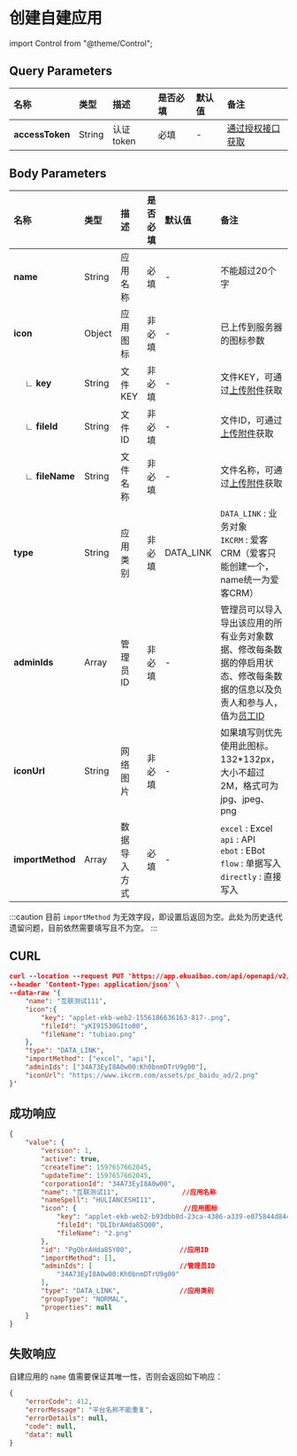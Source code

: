 # 创建自建应用

import Control from "@theme/Control";

<Control
method="PUT"
url="/api/openapi/v2/datalink/createPlatform"
/>

## Query Parameters

| 名称 | 类型 | 描述 | 是否必填 | 默认值 | 备注 |
| :--- | :--- | :--- | :--- |:--- | :--- |
| **accessToken** | String | 认证token | 必填 | - | [通过授权接口获取](/docs/open-api/getting-started/auth) |

## Body Parameters

| 名称 | 类型 | 描述 | 是否必填 | 默认值 | 备注 |
| :--- | :--- | :--- | :--- |:--- | :--- |
| **name**               | String | 应用名称   | 必填   | - | 不能超过20个字  |
| **icon**               | Object | 应用图标   | 非必填 | - | 已上传到服务器的图标参数 |
| **&emsp; ∟ key**      | String | 文件KEY   | 非必填  | - | 文件KEY，可通过[上传附件](/docs/open-api/attachment/attachment-upload)获取 |
| **&emsp; ∟ fileId**   | String | 文件ID    | 非必填  | - | 文件ID，可通过[上传附件](/docs/open-api/attachment/attachment-upload)获取 |
| **&emsp; ∟ fileName** | String | 文件名称   | 非必填  | - | 文件名称，可通过[上传附件](/docs/open-api/attachment/attachment-upload)获取 |
| **type**               | String | 应用类别   | 非必填  | DATA_LINK | `DATA_LINK` : 业务对象<br/>`IKCRM` : 爱客CRM（爱客只能创建一个，name统一为爱客CRM） |
| **adminIds**           | Array  | 管理员ID   | 非必填  | - | 管理员可以导入导出该应用的所有业务对象数据、修改每条数据的停启用状态、修改每条数据的信息以及负责人和参与人，值为[员工ID](/docs/open-api/corporation/get-all-staffs) |
| **iconUrl**            | String | 网络图片    | 非必填  | - | 如果填写则优先使用此图标。132*132px，大小不超过2M，格式可为jpg、jpeg、png |
| **importMethod**       | Array  | 数据导入方式 | 必填   | - | `excel` : Excel<br/>`api` : API<br/>`ebot` : EBot <br/> `flow` : 单据写入<br/>`directly` : 直接写入 |

:::caution
目前 `importMethod` 为无效字段，即设置后返回为空。此处为历史迭代遗留问题，目前依然需要填写且不为空。
:::

## CURL
```json
curl --location --request PUT 'https://app.ekuaibao.com/api/openapi/v2/datalink/createPlatform?accessToken=cxEbrzNJSA3A00' \
--header 'Content-Type: application/json' \
--data-raw '{
    "name": "互联测试111",
    "icon":{
        "key": "applet-ekb-web2-1556186636163-817-.png",
        "fileId": "yKI91530GIto00",
        "fileName": "tubiao.png"
    },
    "type": "DATA_LINK",
    "importMethod": ["excel", "api"],
    "adminIds": ["34A73EyI8A0w00:Kh0bnmDTrU9g00"],
    "iconUrl": "https://www.ikcrm.com/assets/pc_baidu_ad/2.png"
}'
```

## 成功响应
```json
{
    "value": {
        "version": 1,
        "active": true,
        "createTime": 1597657662045,
        "updateTime": 1597657662045,
        "corporationId": "34A73EyI8A0w00",
        "name": "互联测试11",                //应用名称
        "nameSpell": "HULIANCESHI11",
        "icon": {                           //应用图标
            "key": "applet-ekb-web2-b93dbb8d-23ca-4386-a339-e075844d8440-2.png",
            "fileId": "DLIbrAHda85Q00",
            "fileName": "2.png"
        },
        "id": "PgQbrAHda85Y00",            //应用ID
        "importMethod": [],
        "adminIds": [                      //管理员ID
            "34A73EyI8A0w00:Kh0bnmDTrU9g00"
        ],
        "type": "DATA_LINK",               //应用类别
        "groupType": "NORMAL",
        "properties": null
    }
}
```

## 失败响应
自建应用的 `name` 值需要保证其唯一性，否则会返回如下响应：
```json
{
    "errorCode": 412,
    "errorMessage": "平台名称不能重复",
    "errorDetails": null,
    "code": null,
    "data": null
}
```